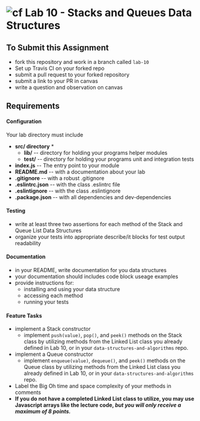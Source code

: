 ![cf](http://i.imgur.com/7v5ASc8.png) Lab 10 - Stacks and Queues Data Structures
====

## To Submit this Assignment
  * fork this repository and work in a branch called `lab-10`
  * Set up Travis CI on your forked repo
  * submit a pull request to your forked repository
  * submit a link to your PR in canvas
  * write a question and observation on canvas

## Requirements  
#### Configuration  
  <!-- list of files, configurations, tools, etc that are required -->
  Your lab directory must include  
  * **src/ directory** *
     * **lib/** -- directory for holding your programs helper modules
     * **__test/__** -- directory for holding your programs unit and integration tests
  * **index.js** -- The entry point to your module
  * **README.md** -- with a documentation about your lab
  * **.gitignore** -- with a robust .gitignore
  * **.eslintrc.json** -- with the class .eslintrc file
  * **.eslintignore** -- with the class .eslintignore
  * **.package.json** -- with all dependencies and dev-dependencies

#### Testing  
  * write at least three two assertions for each method of the Stack and Queue List Data Structures
  * organize your tests into appropriate describe/it blocks for test output readability

####  Documentation  
  * in your README, write documentation for you data structures
  * your documentation should includes code block useage examples
  * provide instructions for:
    * installing and using your data structure
    * accessing each method
    * running your tests

#### Feature Tasks  
  * implement a Stack constructor
    * implement `push(value)`, `pop()`, and `peek()` methods on the Stack class by utilizing methods from the Linked List class you already defined in Lab 10, or in your `data-structures-and-algorithms` repo. 
  * implement a Queue constructor
    * implement `enqueue(value)`, `dequeue()`, and `peek()` methods on the Queue class by utilizing methods from the Linked List class you already defined in Lab 10, or in your `data-structures-and-algorithms` repo. 
  * Label the Big Oh time and space complexity of your methods in comments
  * **If you do not have a completed Linked List class to utilize, you may use Javascript arrays like the lecture code, *but you will only receive a maximum of 8 points.***



